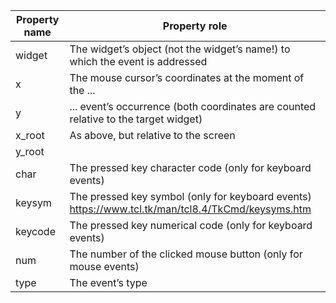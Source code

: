 
| Property name | Property role                                                                                      | 
|---------------|----------------------------------------------------------------------------------------------------|
| widget        | The widget’s object (not the widget’s name!) to which the event is addressed                       | 
| x             | The mouse cursor’s coordinates at the moment of the ...                                            | 
| y             | ... event’s occurrence (both coordinates are counted relative to the target widget)                | 
| x_root        | As above, but relative to the screen                                                               | 
| y_root        |                                                                                                    |
| char          | The pressed key character code (only for keyboard events)                                          |
| keysym        | The pressed key symbol (only for keyboard events)  https://www.tcl.tk/man/tcl8.4/TkCmd/keysyms.htm | 
| keycode       | The pressed key numerical code (only for keyboard events)                                          | 
| num           | The number of the clicked mouse button (only for mouse events)                                     | 
| type          | The event’s type                                                                                   |
